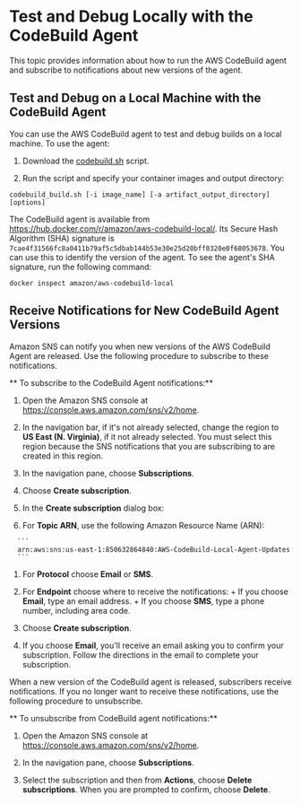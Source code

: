 # Test and Debug Locally with the CodeBuild Agent<a name="use-codebuild-agent"></a>

 This topic provides information about how to run the AWS CodeBuild agent and subscribe to notifications about new versions of the agent\. 

## Test and Debug on a Local Machine with the CodeBuild Agent<a name="use-codebuild-agent"></a>

 You can use the AWS CodeBuild agent to test and debug builds on a local machine\. To use the agent: 

1.  Download the [codebuild\.sh](https://github.com/aws/aws-codebuild-docker-images/blob/master/local_builds/codebuild_build.sh) script\. 

1.  Run the script and specify your container images and output directory: 

   ```
   codebuild_build.sh [-i image_name] [-a artifact_output_directory] [options]
   ```

 The CodeBuild agent is available from [https://hub\.docker\.com/r/amazon/aws\-codebuild\-local/](https://hub.docker.com/r/amazon/aws-codebuild-local/)\. Its Secure Hash Algorithm \(SHA\) signature is `7cae4f31566fc8a0411b79af5c5dbab144b53e30e25d20bff0320e0f68053678`\. You can use this to identify the version of the agent\. To see the agent's SHA signature, run the following command: 

```
docker inspect amazon/aws-codebuild-local
```

## Receive Notifications for New CodeBuild Agent Versions<a name="receive-codebuild-agent-notifications"></a>

 Amazon SNS can notify you when new versions of the AWS CodeBuild Agent are released\. Use the following procedure to subscribe to these notifications\. 

 ** To subscribe to the CodeBuild Agent notifications:** 

1.  Open the Amazon SNS console at [https://console\.aws\.amazon\.com/sns/v2/home](https://console.aws.amazon.com/sns/v2/home)\. 

1.  In the navigation bar, if it's not already selected, change the region to **US East \(N\. Virginia\)**, if it not already selected\. You must select this region because the SNS notifications that you are subscribing to are created in this region\. 

1.  In the navigation pane, choose **Subscriptions**\. 

1.  Choose **Create subscription**\. 

1.  In the **Create subscription** dialog box: 

   1.  For **Topic ARN**, use the following Amazon Resource Name \(ARN\): 

      ```
      arn:aws:sns:us-east-1:850632864840:AWS-CodeBuild-Local-Agent-Updates
      ```

   1.  For **Protocol** choose **Email** or **SMS**\. 

   1.  For **Endpoint** choose where to receive the notifications: 
      +  If you choose **Email**, type an email address\. 
      +  If you choose **SMS**, type a phone number, including area code\. 

   1.  Choose **Create subscription**\. 

1.  If you choose **Email**, you'll receive an email asking you to confirm your subscription\. Follow the directions in the email to complete your subscription\. 

 When a new version of the CodeBuild agent is released, subscribers receive notifications\. If you no longer want to receive these notifications, use the following procedure to unsubscribe\. 

 ** To unsubscribe from CodeBuild agent notifications:** 

1.  Open the Amazon SNS console at [https://console\.aws\.amazon\.com/sns/v2/home](https://console.aws.amazon.com/sns/v2/home)\. 

1.  In the navigation pane, choose **Subscriptions**\. 

1.  Select the subscription and then from **Actions**, choose **Delete subscriptions**\. When you are prompted to confirm, choose **Delete**\. 